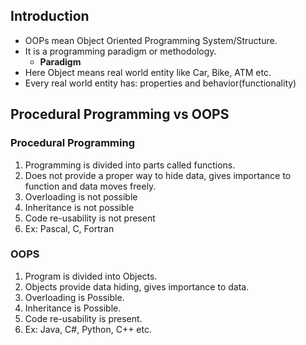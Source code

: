 ## Introduction
- OOPs mean Object Oriented Programming System/Structure.
- It is a programming paradigm or methodology.
	- **Paradigm**
- Here Object means real world entity like Car, Bike, ATM etc.
- Every real world entity has: properties and behavior(functionality)
## Procedural Programming vs OOPS
### Procedural Programming
1. Programming is divided into parts called functions.
2. Does not provide a proper way to hide data, gives importance to function and data moves freely.
3. Overloading is not possible
4. Inheritance is not possible
5. Code re-usability is not present
6. Ex: Pascal, C, Fortran
### OOPS
1. Program is divided into Objects.
2. Objects provide data hiding, gives importance to data.
3. Overloading is Possible.
4. Inheritance is Possible.
5. Code re-usability is present.
6. Ex: Java, C#, Python, C++ etc.